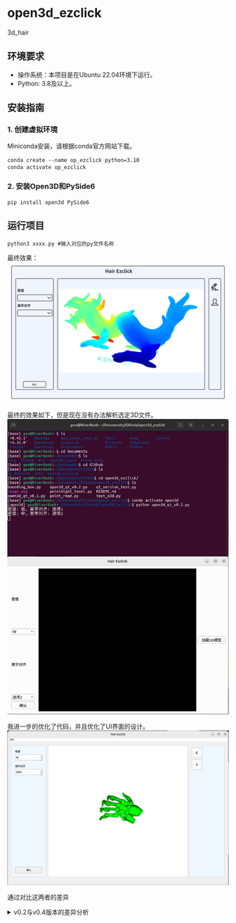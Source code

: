 # open3d_ezclick
3d_hair

## 环境要求
* 操作系统：本项目是在Ubuntu 22.04环境下运行。
* Python: 3.8及以上。

## 安装指南
### 1. 创建虚拟环境
Miniconda安装，请根据conda官方网站下载。
```
conda create --name op_ezclick python=3.10
conda activate op_ezclick
```
### 2. 安装Open3D和PySide6
```
pip install open3d PySide6
```
## 运行项目
```
python3 xxxx.py #输入对应的py文件名称
```

最终效果：
![alt text](readme/image.png)

最终的效果如下，但是现在没有办法解析选定3D文件。
![alt text](readme/image-1.png)

我进一步的优化了代码，并且优化了UI界面的设计。
![alt text](readme/image-3.png)

通过对比这两者的差异
<details>
  <summary>v0.2与v0.4版本的差异分析</summary>

为什么离屏渲染方法能正常工作
这种方法主要有以下优点：

避免 OpenGL 上下文冲突：Open3D 和 Qt 各自使用自己的 OpenGL 上下文，不会互相干扰。
清晰的渲染流程：

Open3D 在不可见窗口中渲染
通过 capture_screen_float_buffer() 获取渲染结果
将结果转为图像显示在 Qt 界面上


可靠的更新机制：使用 QTimer 定期触发渲染更新，保证画面持续刷新。
信号-槽连接：使用 Qt 的信号-槽机制传递渲染结果，结构清晰。

为什么 QOpenGLWidget 方法不能正常工作
最初提到的代码尝试通过继承 QOpenGLWidget 来集成 Open3D，这种方法存在几个问题：

窗口重复创建：
pythonCopy# 在构造函数中创建一次
self.vis.create_window(window_name="Open3D Viewer", width=640, height=480, visible=False)

在 initializeGL 中又创建一次
self.vis.create_window(window_name="Open3D Window", width=640, height=480, visible=True)
Open3D 的 Visualizer 通常只应该创建一个窗口。
OpenGL 上下文竞争：

Qt 的 QOpenGLWidget 会创建并管理自己的 OpenGL 上下文
Open3D 的 Visualizer 也会创建并管理自己的 OpenGL 上下文
这两者会相互冲突，导致渲染问题


渲染同步问题：没有明确的机制来同步 Qt 和 Open3D 的渲染循环，可能导致渲染时机问题。
资源管理问题：没有明确的清理机制，可能导致资源泄漏。

正确集成 Open3D 和 Qt 的最佳实践
如果你想在 Qt 应用中集成 Open3D 渲染，离屏渲染方法（你提供的能正常工作的代码）是最可靠的选择，这种方法：

保持两个框架的独立性
避免 OpenGL 上下文冲突
通过图像传输来连接两个系统
提供清晰的渲染更新机制

这种方法虽然多了一步将渲染结果转换为图像的过程，但避免了许多复杂的底层 OpenGL 上下文管理问题，是更稳定可靠的解决方案。


进一步封装了整体的结构，区分开各个功能模块。
新增了工具窗口。
![alt text](readme/image99.png)
